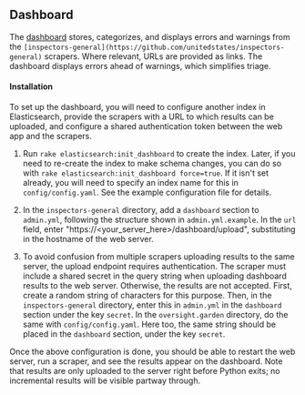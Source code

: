 ## Dashboard

The [dashboard](https://oversight.garden/dashboard) stores, categorizes, and
displays errors and warnings from the
`[inspectors-general](https://github.com/unitedstates/inspectors-general)`
scrapers. Where relevant, URLs are provided as links. The dashboard displays
errors ahead of warnings, which simplifies triage.

#### Installation

To set up the dashboard, you will need to configure another index in
Elasticsearch, provide the scrapers with a URL to which results can be
uploaded, and configure a shared authentication token between the web app and
the scrapers.

1. Run `rake elasticsearch:init_dashboard` to create the index. Later, if you
need to re-create the index to make schema changes, you can do so with
`rake elasticsearch:init_dashboard force=true`. If it isn't set already, you
will need to specify an index name for this in `config/config.yaml`. See the
example configuration file for details.

1. In the `inspectors-general` directory, add a `dashboard` section to
`admin.yml`, following the structure shown in `admin.yml.example`. In the
`url` field, enter "https://<your_server_here>/dashboard/upload", substituting
in the hostname of the web server.

1. To avoid confusion from multiple scrapers uploading results to the same
server, the upload endpoint requires authentication. The scraper must include
a shared secret in the query string when uploading dashboard results to the
web server. Otherwise, the results are not accepted. First, create a random
string of characters for this purpose. Then, in the `inspectors-general`
directory, enter this in `admin.yml` in the `dashboard` section under the key
`secret`. In the `oversight.garden` directory, do the same with
`config/config.yaml`. Here too, the same string should be placed in the
`dashboard` section, under the key `secret`.

Once the above configuration is done, you should be able to restart the web
server, run a scraper, and see the results appear on the dashboard. Note that
results are only uploaded to the server right before Python exits; no
incremental results will be visible partway through.
